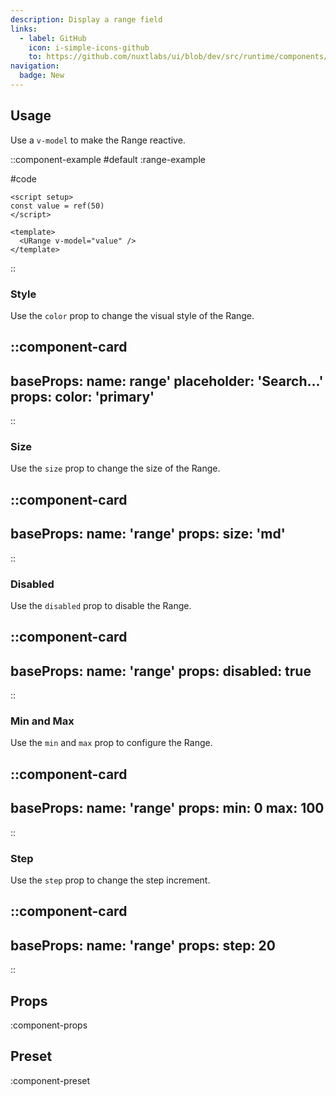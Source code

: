 ```yaml
---
description: Display a range field
links:
  - label: GitHub
    icon: i-simple-icons-github
    to: https://github.com/nuxtlabs/ui/blob/dev/src/runtime/components/forms/Range.vue
navigation:
  badge: New
---
```


## Usage

Use a `v-model` to make the Range reactive.

::component-example
#default
:range-example

#code
```vue
<script setup>
const value = ref(50)
</script>

<template>
  <URange v-model="value" />
</template>
```
::

### Style

Use the `color` prop to change the visual style of the Range.

::component-card
---
baseProps:
  name: range'
  placeholder: 'Search...'
props:
  color: 'primary'
---
::

### Size

Use the `size` prop to change the size of the Range.

::component-card
---
baseProps:
  name: 'range'
props:
  size: 'md'
---
::

### Disabled

Use the `disabled` prop to disable the Range.

::component-card
---
baseProps:
  name: 'range'
props:
  disabled: true
---
::

### Min and Max

Use the `min` and `max` prop to configure the Range.

::component-card
---
baseProps:
  name: 'range'
props:
  min: 0
  max: 100
---
::

### Step

Use the `step` prop to change the step increment.

::component-card
---
baseProps:
  name: 'range'
props:
  step: 20
---
::

## Props

:component-props

## Preset

:component-preset
